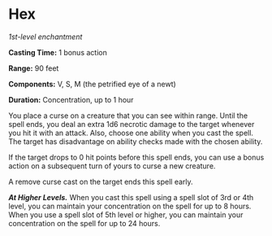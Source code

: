 <title>Hex</title>

# Hex

_1st-level enchantment_

**Casting Time:** 1 bonus action

**Range:** 90 feet

**Components:** V, S, M (the petrified eye of a newt)

**Duration:** Concentration, up to 1 hour

You place a curse on a creature that you can
see within range. Until the spell ends, you
deal an extra 1d6 necrotic damage to the
target whenever you hit it with an attack.
Also, choose one ability when you cast the
spell. The target has disadvantage on ability
checks made with the chosen ability.

If the target drops to 0 hit points before
this spell ends, you can use a bonus action
on a subsequent turn of yours to curse a new
creature.

A remove curse cast on the target ends this
spell early.

_**At Higher Levels.**_ When you cast this
spell using a spell slot of 3rd or 4th level,
you can maintain your concentration on the
spell for up to 8 hours. When you use a spell
slot of 5th level or higher, you can maintain
your concentration on the spell for up to 24
hours.



